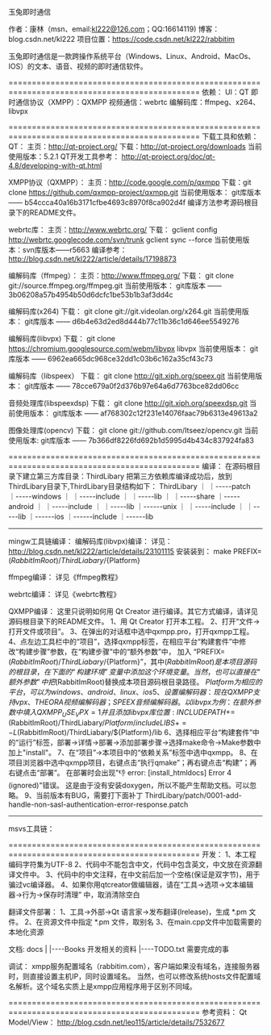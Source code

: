 玉兔即时通信

作者：康林（msn、email:kl222@126.com；QQ:16614119)
博客：blog.csdn.net/kl222
项目位置：https://code.csdn.net/kl222/rabbitim

玉兔即时通信是一款跨操作系统平台（Windows、Linux、Android、MacOs、IOS）的文本、语音、视频的即时通信软件。

===============================================================================================
依赖：
UI：QT
即时通信协议（XMPP）：QXMPP
视频通信：webrtc
编解码库：ffmpeg、x264、libvpx

===============================================================================================
下载工具和依赖：
QT：
主页：http://qt-project.org/
下载：http://qt-project.org/downloads
当前使用版本：5.2.1
QT开发工具参考：
  http://qt-project.org/doc/qt-4.8/developing-with-qt.html

XMPP协议（QXMPP）：
主页：http://code.google.com/p/qxmpp
下载：git clone  https://github.com/qxmpp-project/qxmpp.git
当前使用版本：
  git库版本 —— b54ccca40a16b3171cfbe4693c8970f8ca902d4f
编译方法参考源码根目录下的README文件。

webrtc库：
主页：http://www.webrtc.org/
下载：
  gclient config http://webrtc.googlecode.com/svn/trunk
  gclient sync --force
当前使用版本：svn库版本——r5663
编译参考：
  http://blog.csdn.net/kl222/article/details/17198873

编解码库（ffmpeg）：
主页：http://www.ffmpeg.org/
下载：
  git clone git://source.ffmpeg.org/ffmpeg.git
当前使用版本：
  git库版本 —— 3b06208a57b4954b50d6dcfc1be53b1b3af3dd4c

编解码库(x264)
下载：
  git clone git://git.videolan.org/x264.git
当前使用版本：
  git库版本 —— d6b4e63d2ed8d444b77c11b36c1d646ee5549276

编解码库(libvpx)
下载：
  git clone https://chromium.googlesource.com/webm/libvpx libvpx
当前使用版本：
  git库版本 —— 6962ea665dc968ce32dd1c03b6c162a35cf43c73

编解码库（libspeex）
下载：
  git clone http://git.xiph.org/speex.git
当前使用版本：
  git库版本 —— 78cce679a0f2d376b97e64a6d7763bce82dd06cc

音频处理库(libspeexdsp)
下载：
  git clone http://git.xiph.org/speexdsp.git
当前使用版本：
  git库版本 —— af768302c12f231e14076faac79b6313e49613a2

图像处理库(opencv)
下载：
  git clone git://github.com/Itseez/opencv.git
当前使用版本:
  git库版本 —— 7b366df8226fd692b1d5995d4b434c837924fa83

===============================================================================================
编译：
在源码根目录下建立第三方库目录：ThirdLibary
把第三方依赖库编译成功后，放到ThirdLibary目录下,ThirdLibary目录结构如下：
ThirdLibary
    ｜
    ｜-----patch
    ｜-----windows
    ｜       ｜-----include
    ｜       ｜-----lib
    ｜       ｜-----share
    ｜-----android
    ｜       ｜-----include
    ｜       ｜-----lib
    ｜------unix
    ｜       ｜-----include
    ｜       ｜-----lib
    ｜------ios
             ｜------include
             ｜------lib

-----------------------------------------------------------------------------------------------
mingw工具链编译：
编解码库(libvpx)编译：
详见：http://blog.csdn.net/kl222/article/details/23101115
安装装到：
make PREFIX=$(RabbitImRoot)/ThirdLiabary/${Platform}

ffmpeg编译：
详见《ffmpeg教程》

webrtc编译：
详见《webrtc教程》

QXMPP编译：
这里只说明如何用 Qt Creator 进行编译。其它方式编译，请详见源码根目录下的README文件。
1、用 Qt Creator 打开本工程。
2、打开“文件->打开文件或项目”。
3、在弹出的对话框中选中qxmpp.pro，打开qxmpp工程。
4、点左边工具栏中的“项目”，选择qxmpp标签，在相应平台“构建套件”中修改“构建步骤”参数，在“构建步骤”中的“额外参数”中，
   加入 “PREFIX=$(RabbitImRoot)/ThirdLiabary/${Platform}”，其中$(RabbitImRoot)是本项目源码的根目录，在下面的
   “构建环境”变量中添加这个环境变量。当然，也可以直接在“额外参数”中把$(RabbitImRoot)替换成本项目源码根目录路径。
   ${Platform}为相应的平台，可以为windows、android、linux、ios
5、设置编解码器：现在QXMPP支持vpx、THEORA视频编解码器；SPEEX音频编解码器。以libvpx为例：在额外参数中填入QXMPP_USE_VPX=1
   并且添加libvpx库位置:INCLUDEPATH+=$(RabbitImRoot)/ThirdLiabary/${Platform}/include
   LIBS+=-L$(RabbitImRoot)/ThirdLiabary/${Platform}/lib
6、选择相应平台“构建套件”中的“运行”标签，部署->详情->部署->添加部署步骤->选择make命令->Make参数中加上"install"。
7、在“项目”->本项目中的“依赖关系”标签中选中qxmpp。
8、在项目浏览器中选中qxmpp项目，右键点击“执行qmake”；再右键点击“构建”；再右键点击“部署”。
   在部署时会出现":-1: error: [install_htmldocs] Error 4 (ignored)"错误。
   这是由于没有安装doxygen，所以不能产生帮助文档。可以忽略。
9、当前版本有BUG，需要打下面补丁
ThirdLibary/patch/0001-add-handle-non-sasl-authentication-error-response.patch

-----------------------------------------------------------------------------------------------
msvs工具链：

===============================================================================================
开发：
1、本工程编码字符集为UTF-8
2、代码中不能包含中文，代码中包含英文，中文放在资源翻译文件中。
3、代码中的中文注释，在中文前后加一个空格(保证是双字节)，用于骗过vc编译器。
4、如果你用qtcreator做编辑器，请在“工具->选项->文本编辑器->行为->保存时清理”
   中，取消清除空白

翻译文件部署：
1、工具->外部->Qt 语言家->发布翻译(lrelease)，生成 *.pm 文件。
2、在资源文件中指定 *.pm 文件，取别名
3、在main.cpp文件中加载需要的本地化资源

文档:
docs
  |
  |----Books      开发相关的资料
  |----TODO.txt   需要完成的事

调试：
xmpp服务配置域名（rabbitim.com），客户端如果没有域名，连接服务器时，则直接设置主机IP，同时设置域名。
当然，也可以修改系统hosts文件配置域名解析。这个域名实质上是xmpp应用程序用于区别不同域。

===============================================================================================
参考资料：
Qt Model/View： http://blog.csdn.net/leo115/article/details/7532677
